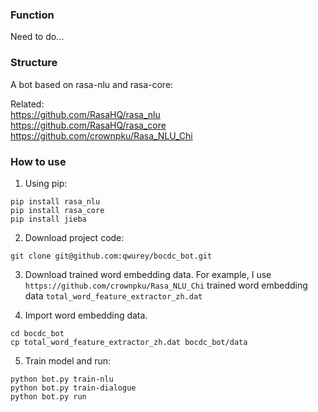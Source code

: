 ### Function 
Need to do...

### Structure
A bot based on rasa-nlu and rasa-core:

Related:
<br>
https://github.com/RasaHQ/rasa_nlu
<br>
https://github.com/RasaHQ/rasa_core
<br>
https://github.com/crownpku/Rasa_NLU_Chi
<br>

### How to use
1. Using pip:

  ```shell
  pip install rasa_nlu
  pip install rasa_core
  pip install jieba
  ```

2. Download project code:

  ```shell
  git clone git@github.com:qwurey/bocdc_bot.git
  ```

3. Download trained word embedding data.
  For example, I use `https://github.com/crownpku/Rasa_NLU_Chi` trained word embedding data `total_word_feature_extractor_zh.dat`

4. Import word embedding data.

  ```shell
  cd bocdc_bot
  cp total_word_feature_extractor_zh.dat bocdc_bot/data
  ```

5. Train model and run:

  ```shell
  python bot.py train-nlu
  python bot.py train-dialogue
  python bot.py run
  ```

  ​


